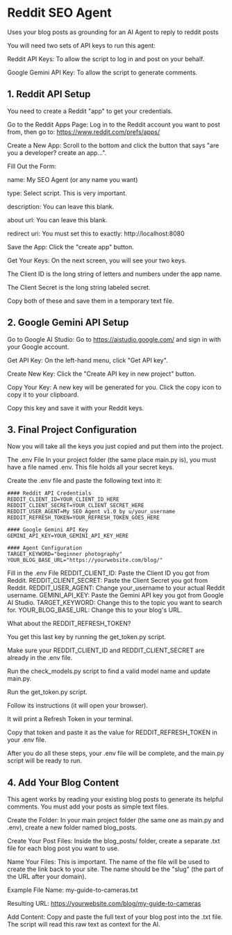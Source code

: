 # Reddit SEO Agent
Uses your blog posts as grounding for an AI Agent to reply to reddit posts

You will need two sets of API keys to run this agent:

Reddit API Keys: To allow the script to log in and post on your behalf.

Google Gemini API Key: To allow the script to generate comments.

## 1. Reddit API Setup
You need to create a Reddit "app" to get your credentials.

Go to the Reddit Apps Page: Log in to the Reddit account you want to post from, then go to: https://www.reddit.com/prefs/apps/

Create a New App: Scroll to the bottom and click the button that says "are you a developer? create an app...".

Fill Out the Form:

name: My SEO Agent (or any name you want)

type: Select script. This is very important.

description: You can leave this blank.

about url: You can leave this blank.

redirect uri: You must set this to exactly: http://localhost:8080

Save the App: Click the "create app" button.

Get Your Keys: On the next screen, you will see your two keys.

The Client ID is the long string of letters and numbers under the app name.

The Client Secret is the long string labeled secret.

Copy both of these and save them in a temporary text file.

## 2. Google Gemini API Setup
Go to Google AI Studio: Go to https://aistudio.google.com/ and sign in with your Google account.

Get API Key: On the left-hand menu, click "Get API key".

Create New Key: Click the "Create API key in new project" button.

Copy Your Key: A new key will be generated for you. Click the copy icon to copy it to your clipboard.

Copy this key and save it with your Reddit keys.

## 3. Final Project Configuration
Now you will take all the keys you just copied and put them into the project.

The .env File
In your project folder (the same place main.py is), you must have a file named .env. This file holds all your secret keys.

Create the .env file and paste the following text into it:
```
#### Reddit API Credentials
REDDIT_CLIENT_ID=YOUR_CLIENT_ID_HERE
REDDIT_CLIENT_SECRET=YOUR_CLIENT_SECRET_HERE
REDDIT_USER_AGENT=My SEO Agent v1.0 by u/your_username
REDDIT_REFRESH_TOKEN=YOUR_REFRESH_TOKEN_GOES_HERE

#### Google Gemini API Key
GEMINI_API_KEY=YOUR_GEMINI_API_KEY_HERE

#### Agent Configuration
TARGET_KEYWORD="beginner photography"
YOUR_BLOG_BASE_URL="https://yourwebsite.com/blog/"

```
Fill in the .env File
REDDIT_CLIENT_ID: Paste the Client ID you got from Reddit.
REDDIT_CLIENT_SECRET: Paste the Client Secret you got from Reddit.
REDDIT_USER_AGENT: Change your_username to your actual Reddit username.
GEMINI_API_KEY: Paste the Gemini API key you got from Google AI Studio.
TARGET_KEYWORD: Change this to the topic you want to search for.
YOUR_BLOG_BASE_URL: Change this to your blog's URL.


What about the REDDIT_REFRESH_TOKEN?

You get this last key by running the get_token.py script.

Make sure your REDDIT_CLIENT_ID and REDDIT_CLIENT_SECRET are already in the .env file.

Run the check_models.py script to find a valid model name and update main.py.

Run the get_token.py script.

Follow its instructions (it will open your browser).

It will print a Refresh Token in your terminal.

Copy that token and paste it as the value for REDDIT_REFRESH_TOKEN in your .env file.

After you do all these steps, your .env file will be complete, and the main.py script will be ready to run.

## 4.  Add Your Blog Content

This agent works by reading your existing blog posts to generate its helpful comments. You must add your posts as simple text files.

Create the Folder: In your main project folder (the same one as main.py and .env), create a new folder named blog_posts.

Create Your Post Files: Inside the blog_posts/ folder, create a separate .txt file for each blog post you want to use.

Name Your Files: This is important. The name of the file will be used to create the link back to your site. The name should be the "slug" (the part of the URL after your domain).

Example File Name: my-guide-to-cameras.txt

Resulting URL: https://yourwebsite.com/blog/my-guide-to-cameras

Add Content: Copy and paste the full text of your blog post into the .txt file. The script will read this raw text as context for the AI.
